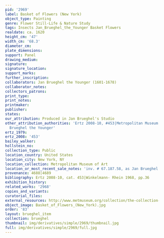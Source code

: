 ```yaml
---
pid: '2969'
label: Basket of Flowers (New York)
object_type: Painting
genre: Flower Still-Life & Nature Study
tags: Insects Jan_Brueghel_the_Younger Basket Flowers
realdate: ca. 1620
height_cm: '47'
width_cm: '68.3'
diameter_cm: 
plate_dimensions: 
support: Panel
drawing_medium: 
signature: 
signature_location: 
support_marks: 
further_inscription: 
collaborators: Jan Brueghel the Younger (1601-1678)
collaborator_notes: 
collectors_patrons: 
print_type: 
print_notes: 
printmaker: 
publisher: 
states: 
our_attribution: Produced in Jan Brueghel's Studio
other_attribution_authorities: 'Ertz 2008-10, #453|Metropolitan Museum of Art as Jan
  Brueghel the Younger'
ertz_1979: 
ertz_2008: '453'
bailey_walker: 
hollstein_no: 
collection_type: Public
location_country: United States
location_city: New York, NY
location_collection: Metropolitan Museum of Art
location_or_most_recent_sale_notes: 'inv. # 67.187.58, as Jan Brueghel the Younger'
provenance: 4688|4689
bibliography: Ertz 2008-10, cat. 453|Winkelmann- Rhein 1968, pp.36
exhibition_history: 
related_works: '2968'
copies_and_variants: 
curatorial_files: 
external_resources: http://www.metmuseum.org/collection/the-collection-online/search/435814
object_image: Basket_of_Flowers_(New_York).jpg
order: '83'
layout: brueghel_item
collection: brueghel
thumbnail: img/derivatives/simple/2969/thumbnail.jpg
full: img/derivatives/simple/2969/full.jpg
---
```

